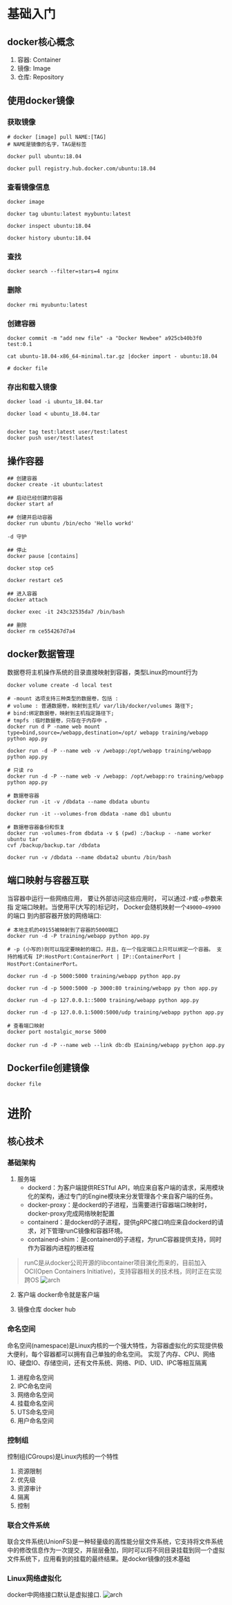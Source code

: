 # 基础入门
## docker核心概念
1. 容器: Container
2. 镜像: Image
3. 仓库: Repository

## 使用docker镜像
### 获取镜像
```shell
# docker [image] pull NAME:[TAG]
# NAME是镜像的名字，TAG是标签

docker pull ubuntu:18.04

docker pull registry.hub.docker.com/ubuntu:18.04
```

### 查看镜像信息
```shell
docker image  

docker tag ubuntu:latest myybuntu:latest

docker inspect ubuntu:18.04

docker history ubuntu:18.04
```

### 查找
```shell
docker search --filter=stars=4 nginx
```

### 删除
```shell
docker rmi myubuntu:latest
```

### 创建容器
```shell
docker commit -m "add new file" -a "Docker Newbee" a925cb40b3f0 test:0.1

cat ubuntu-18.04-x86_64-minimal.tar.gz |docker import - ubuntu:18.04

# docker file
```

### 存出和载入镜像
```shell
docker load -i ubuntu_18.04.tar

docker load < ubuntu_18.04.tar


docker tag test:latest user/test:latest
docker push user/test:latest
```

## 操作容器
```shell
## 创建容器
docker create -it ubuntu:latest

## 启动已经创建的容器
docker start af

## 创建并启动容器
docker run ubuntu /bin/echo 'Hello workd'

-d 守护

## 停止
docker pause [contains]

docker stop ce5

docker restart ce5

## 进入容器
docker attach 

docker exec -it 243c32535da7 /bin/bash

## 删除
docker rm ce554267d7a4
```
## docker数据管理
数据卷将主机操作系统的目录直接映射到容器，类型Linux的mount行为
```shell
docker volume create -d local test

# -mount 选项支持三种类型的数据卷，包括 :
# volume : 普通数据卷，映射到主机/ var/lib/docker/volumes 路径下;
# bind:绑定数据卷，映射到主机指定路径下;
# tmpfs :临时数据卷，只存在于内存中 。
docker run d P -name web mount type=bind,source=/webapp,destination=/opt/ webapp training/webapp python app.py

docker run -d -P --name web -v /webapp:/opt/webapp training/webapp python app.py

# 只读 ro
docker run -d -P --name web -v /webapp: /opt/webapp:ro training/webapp python app.py

# 数据卷容器
docker run -it -v /dbdata --name dbdata ubuntu

docker run -it --volumes-from dbdata -name db1 ubuntu

# 数据卷容器备份和恢复
docker run -volumes-from dbdata -v $ (pwd) :/backup - -name worker ubuntu tar
cvf /backup/backup.tar /dbdata

docker run -v /dbdata --name dbdata2 ubuntu /bin/bash
```

## 端口映射与容器互联
当容器中运行一些网络应用， 要让外部访问这些应用时， 可以通过`-P`或`-p`参数来指 定端口映射。当使用平(大写的)标记时， Docker会随机映射一个`49000~49900`的端口 到内部容器开放的网络端口:
```shell
# 本地主机的49155被映射到了容器的5000端口
docker run -d -P training/webapp python app.py

# -p (小写的)则可以指定要映射的端口，并且，在一个指定端口上只可以绑定一个容器。 支持的格式有 IP:HostPort:ContainerPort | IP::ContainerPort | HostPort:ContainerPort。

docker run -d -p 5000:5000 training/webapp python app.py

docker run -d -p 5000:5000 -p 3000:80 training/webapp py thon app.py

docker run -d -p 127.0.0.1::5000 training/webapp python app.py

docker run -d -p 127.0.0.1:5000:5000/udp training/webapp python app.py

# 查看端口映射
docker port nostalgic_morse 5000

docker run -d -P --name web --link db:db 扛aining/webapp py七hon app.py
```
## Dockerfile创建镜像
```shell
docker file
```

# 进阶
## 核心技术
### 基础架构
1. 服务端
   * dockerd：为客户端提供RESTful API，响应来自客户端的请求，采用模块化的架构，通过专门的Engine模块来分发管理各个来自客户端的任务。
   * docker-proxy：是dockerd的子进程，当需要进行容器端口映射时，docker-proxy完成网络映射配置
   * containerd：是dockerd的子进程，提供gRPC接口响应来自dockerd的请求，对下管理runC镜像和容器环境。
   * containerd-shim：是containerd的子进程，为runC容器提供支持，同时作为容器内进程的根进程
> runC是从docker公司开源的libcontainer项目演化而来的，目前加入OCI(Open Containers Initiative)，支持容器相关的技术栈，同时正在实现跨OS
![arch](https://github.com/lizj3624/mynote/tree/master/Cloud-Native/pictures/docker-arch.jpg)
2. 客户端
docker命令就是客户端

3. 镜像仓库
docker hub

### 命名空间
命名空间(namespace)是Linux内核的一个强大特性，为容器虚拟化的实现提供极大便利，每个容器都可以拥有自己单独的命名空间。
实现了内存、CPU、网络IO、硬盘IO、存储空间，还有文件系统、网络、PID、UID、IPC等相互隔离
1. 进程命名空间
2. IPC命名空间
3. 网络命名空间
4. 挂载命名空间
5. UTS命名空间
6. 用户命名空间

### 控制组
控制组(CGroups)是Linux内核的一个特性
1. 资源限制
2. 优先级
3. 资源审计
4. 隔离
5. 控制

### 联合文件系统
联合文件系统(UnionFS)是一种轻量级的高性能分层文件系统，它支持将文件系统中的修改信息作为一次提交，并层层叠加，同时可以将不同目录挂载到同一个虚拟文件系统下，应用看到的挂载的最终结果。是docker镜像的技术基础

### Linux网络虚拟化
docker中网络接口默认是虚拟接口.
![arch](https://github.com/lizj3624/mynote/tree/master/Cloud-Native/pictures/docker-net.jpg)